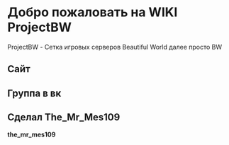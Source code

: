 # Добро пожаловать на WIKI ProjectBW

ProjectBW - Сетка игровых серверов Beautiful World
далее просто BW

## Сайт

## Группа в вк

## Сделал The_Mr_Mes109
**the_mr_mes109**


